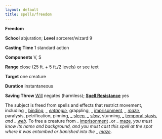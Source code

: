 ```yaml
---
layout: default
title: spells/freedom
---
```

 **Freedom**

**School** abjuration; **Level** sorcerer/wizard 9

**Casting Time** 1 standard action

**Components** V, S

**Range** close (25 ft. + 5 ft./2 levels) or see text

**Target** one creature

**Duration** instantaneous

**Saving Throw** [Will](../combat#_will) negates (harmless); **[Spell Resistance](../glossary#_spell-resistance)** yes

The subject is freed from spells and effects that restrict movement, including _ [binding](binding#_binding)_, _ [entangle](entangle#_entangle)_, grappling, _ [imprisonment](imprisonment#_imprisonment)_, _ [maze](maze#_maze)_, paralysis, petrification, pinning, _ [sleep](sleep#_sleep)_, _ [slow](slow#_slow)_, stunning, _ [temporal stasis](temporalStasis#_temporal-stasis)_, and _ [web](web#_web)_. To free a creature from _ [imprisonment](imprisonment#_imprisonment) _or _ [maze](maze#_maze), _you must know its name and background, and you must cast this spell at the spot where it was entombed or banished into the _ [maze](maze#_maze)_.

